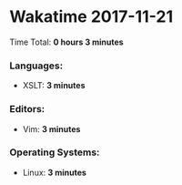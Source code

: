 # Wakatime 2017-11-21

Time Total: **0 hours 3 minutes**

### Languages:
- XSLT: **3 minutes** 

### Editors:
- Vim: **3 minutes** 

### Operating Systems:
- Linux: **3 minutes** 

